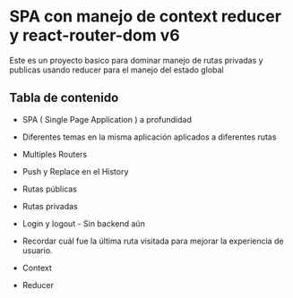 # SPA con manejo de context reducer y react-router-dom v6

Este es un proyecto basico para dominar manejo de rutas privadas y publicas usando reducer para el manejo del estado global

## Tabla de contenido

   - SPA ( Single Page Application ) a profundidad

   - Diferentes temas en la misma aplicación aplicados a diferentes rutas

   - Multiples Routers

   - Push y Replace en el History

   - Rutas públicas

   - Rutas privadas

   - Login y logout - Sin backend aún

   - Recordar cuál fue la última ruta visitada para mejorar la experiencia de usuario.

   - Context

   - Reducer